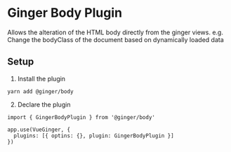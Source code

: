 # Ginger Body Plugin

Allows the alteration of the HTML body directly from the ginger views. 
e.g. Change the bodyClass of the document based on dynamically loaded data


## Setup

1. Install the plugin

```
yarn add @ginger/body
```

2. Declare the plugin

```
import { GingerBodyPlugin } from '@ginger/body'

app.use(VueGinger, {
  plugins: [{ optins: {}, plugin: GingerBodyPlugin }]
})
```
